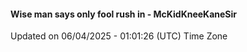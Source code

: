 #### Wise man says only fool rush in - McKidKneeKaneSir
Updated on 06/04/2025 - 01:01:26 (UTC) Time Zone
